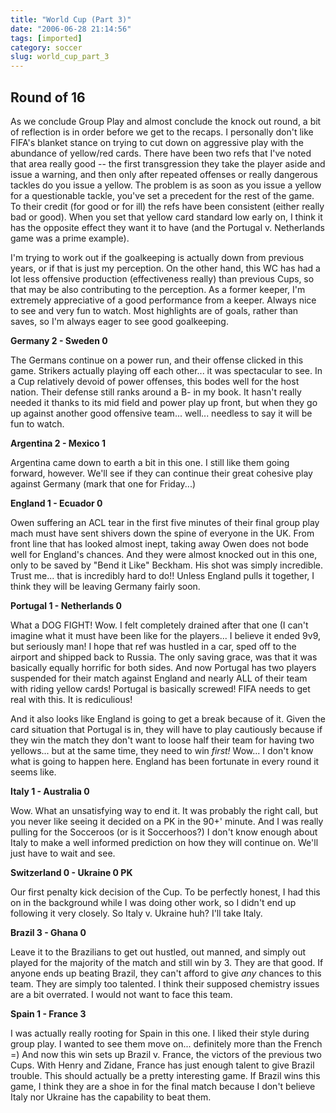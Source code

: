 ```yaml
---
title: "World Cup (Part 3)"
date: "2006-06-28 21:14:56"
tags: [imported]
category: soccer
slug: world_cup_part_3
---
```

	
## Round of 16

As we conclude Group Play and almost conclude the knock out round, a bit of reflection is in order before we get to the recaps. I personally don't like FIFA's blanket stance on trying to cut down on aggressive play with the abundance of yellow/red cards. There have been two refs that I've noted that area really good -- the first transgression they take the player aside and issue a warning, and then only after repeated offenses or really dangerous tackles do you issue a yellow. The problem is as soon as you issue a yellow for a questionable tackle, you've set a precedent for the rest of the game. To their credit (for good or for ill) the refs have been consistent (either really bad or good). When you set that yellow card standard low early on, I think it has the opposite effect they want it to have (and the Portugal v. Netherlands game was a prime example).

I'm trying to work out if the goalkeeping is actually down from previous years, or if that is just my perception. On the other hand, this WC has had a lot less offensive production (effectiveness really) than previous Cups, so that may be also contributing to the perception. As a former keeper, I'm extremely appreciative of a good performance from a keeper. Always nice to see and very fun to watch. Most highlights are of goals, rather than saves, so I'm always eager to see good goalkeeping.

<strong>Germany 2 - Sweden 0</strong>

The Germans continue on a power run, and their offense clicked in this game. Strikers actually playing off each other... it was spectacular to see. In a Cup relatively devoid of power offenses, this bodes well for the host nation. Their defense still ranks around a B- in my book. It hasn't really needed it thanks to its mid field and power play up front, but when they go up against another good offensive team... well... needless to say it will be fun to watch.

<strong>Argentina 2 - Mexico 1</strong>

Argentina came down to earth a bit in this one. I still like them going forward, however. We'll see if they can continue their great cohesive play against Germany (mark that one for Friday...)

<strong>England 1 - Ecuador 0</strong>

Owen suffering an ACL tear in the first five minutes of their final group play mach must have sent shivers down the spine of everyone in the UK. From front line that has looked almost inept, taking away Owen does not bode well for England's chances. And they were almost knocked out in this one, only to be saved by "Bend it Like" Beckham. His shot was simply incredible. Trust me... that is incredibly hard to do!! Unless England pulls it together, I think they will be leaving Germany fairly soon.

<strong>Portugal 1 - Netherlands 0</strong>

What a DOG FIGHT! Wow. I felt completely drained after that one (I can't imagine what it must have been like for the players... I believe it ended 9v9, but seriously man! I hope that ref was hustled in a car, sped off to the airport and shipped back to Russia. The only saving grace, was that it was basically equally horrific for both sides. And now Portugal has two players suspended for their match against England and nearly ALL of their team with riding yellow cards! Portugal is basically screwed! FIFA needs to get real with this. It is rediculious!

And it also looks like England is going to get a break because of it. Given the card situation that Portugal is in, they will have to play cautiously because if they win the match they don't want to loose half their team for having two yellows... but at the same time, they need to win <em>first!</em> Wow... I don't know what is going to happen here. England has been fortunate in every round it seems like.

<strong>Italy 1 - Australia 0</strong>

Wow. What an unsatisfying way to end it. It was probably the right call, but you never like seeing it decided on a PK in the 90+' minute. And I was really pulling for the Socceroos (or is it Soccerhoos?) I don't know enough about Italy to make a well informed prediction on how they will continue on. We'll just have to wait and see.

<strong>Switzerland 0 - Ukraine 0 PK</strong>

Our first penalty kick decision of the Cup. To be perfectly honest, I had this on in the background while I was doing other work, so I didn't end up following it very closely. So Italy v. Ukraine huh? I'll take Italy.

<strong>Brazil 3 - Ghana 0</strong>

Leave it to the Brazilians to get out hustled, out manned, and simply out played for the majority of the match and still win by 3. They are that good. If anyone ends up beating Brazil, they can't afford to give <em>any </em>chances to this team. They are simply too talented. I think their supposed chemistry issues are a bit overrated. I would not want to face this team.

<strong>Spain 1 - France 3</strong>

I was actually really rooting for Spain in this one. I liked their style during group play. I wanted to see them move on... definitely more than the French =) And now this win sets up Brazil v. France, the victors of the previous two Cups. With Henry and Zidane, France has just enough talent to give Brazil trouble. This should actually be a pretty interesting game. If Brazil wins this game, I think they are a shoe in for the final match because I don't believe Italy nor Ukraine has the capability to beat them.
